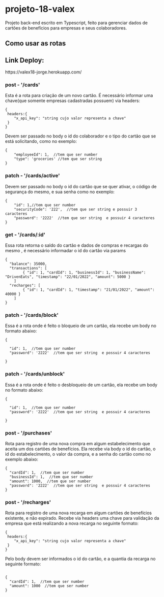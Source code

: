 # projeto-18-valex

Projeto back-end escrito em Typescript, feito para gerenciar dados 
de cartões de benefícios para empresas e seus colaboradores.


## Como usar as rotas

<h2>Link Deploy:</h2>
https://valex18-jorge.herokuapp.com/

<h3>post - '/cards'</h3>
<p>Esta é a rota para criação de um novo cartão. 
É necessário informar uma chave(que somente empresas cadastradas possuem) via headers:</p>

```
{
 headers:{
    "x_api_key": "string cujo valor representa a chave"
 }
}
```
Devem ser passado no body o id do colaborador e o tipo do cartão que se está solicitando, como no exemplo:

```
{
    "employeeId": 1,  //tem que ser number
    "type": 'groceries' //tem que ser string
}
```
<h3>patch - '/cards/active'</h3>
Devem ser passado no body o id do cartão que se quer ativar, o código de segurança do mesmo, e sua senha como no exemplo:

```
{
    "id": 1,//tem que ser number
    "securityCode": '222',  //tem que ser string e possuir 3 caracteres
    "password": '2222'  //tem que ser string  e possuir 4 caracteres
}
```

<h3>get - '/cards/:id'</h3>
Essa rota retorna o saldo do cartão e dados de compras e recargas do mesmo
, é necessário informadar o id do cartão via params

```
{
  "balance": 35000,
  "transactions": [
		{ "id": 1, "cardId": 1, "businessId": 1, "businessName": "DrivenEats", "timestamp": "22/01/2022", "amount": 5000 }
	]
  "recharges": [
		{ "id": 1, "cardId": 1, "timestamp": "21/01/2022", "amount": 40000 }
	]
}
```


<h3>patch - '/cards/block'</h3>
Essa é a rota onde é feito o bloqueio de um cartão, ela recebe um body no formato abaixo:

```
{

  "id": 1,  //tem que ser number
  "password": '2222'  //tem que ser string  e possuir 4 caracteres

}
```

<h3>patch - '/cards/unblock'</h3>
Essa é a rota onde é feito o desbloqueio de um cartão, ela recebe um body no formato abaixo:

```
{

  "id": 1,  //tem que ser number
  "password": '2222'  //tem que ser string  e possuir 4 caracteres

}
```

<h3>post - '/purchases'</h3>
Rota para registro de uma nova compra em algum estabelecimento que aceita um dos cartões de benefícios.
 Ela recebe via body o id do cartão, o id do estabelecimento, o valor da compra, e a senha do cartão como no exemplo
 abaixo:

```
{
  "cardId": 1,  //tem que ser number
  "businessId": 1,  //tem que ser number
  "amount": 1000,  //tem que ser number
  "password": '2222'  //tem que ser string  e possuir 4 caracteres
}
```

<h3>post - '/recharges'</h3>
Rota para registro de uma nova recarga em algum cartões de benefícios existente, e não expirado.
Recebe via headers uma chave para validação da empresa que está realizando a nova recarga no seguinte formato:

```
{
 headers:{
    "x_api_key": "string cujo valor representa a chave"
 }
}
```

Pelo body devem ser informados o id do cartão, e a quantia da recarga no seguinte formato:


```

{
  "cardId": 1,  //tem que ser number
  "amount": 1000  //tem que ser number
}
    
```










```
```





